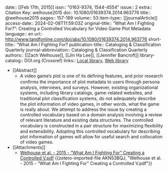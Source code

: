 date:: [[Feb 17th, 2015]]
issn:: "0163-9374, 1544-4554"
issue:: 2
extra:: Citation Key: welhouse2015
doi:: 10.1080/01639374.2014.963776
title:: @welhouse2015
pages:: 157-189
volume:: 53
item-type:: [[journalArticle]]
access-date:: 2024-02-08T11:59:03Z
original-title:: “What Am I Fighting For?”: Creating a Controlled Vocabulary for Video Game Plot Metadata
language:: en
url:: http://www.tandfonline.com/doi/abs/10.1080/01639374.2014.963776
short-title:: “What Am I Fighting For?
publication-title:: Cataloging & Classification Quarterly
journal-abbreviation:: Cataloging & Classification Quarterly
authors:: [[Zach Welhouse]], [[Jin Ha Lee]], [[Jennifer Bancroft]]
library-catalog:: DOI.org (Crossref)
links:: [Local library](zotero://select/groups/2386895/items/MWUVLGZH), [Web library](https://www.zotero.org/groups/2386895/items/MWUVLGZH)

- [[Abstract]]
	- A video game’s plot is one of its deﬁning features, and prior research conﬁrms the importance of plot metadata to users through persona analysis, interviews, and surveys. However, existing organizational systems, including library catalogs, game-related websites, and traditional plot classiﬁcation systems, do not adequately describe the plot information of video games, in other words, what the game is really about. We attempt to address the issue by creating a controlled vocabulary based on a domain analysis involving a review of relevant literature and existing data structures. The controlled vocabulary is constructed in a pair structure for maximizing ﬂexibility and extensibility. Adopting this controlled vocabulary for describing plot information of games will allow for useful search and collocation of video games.
- [[Attachments]]
	- [Welhouse et al. - 2015 - “What Am I Fighting For” Creating a Controlled V.pdf](zotero://select/groups/2386895/items/AKN53BQJ) {{zotero-imported-file AKN53BQJ, "Welhouse et al. - 2015 - “What Am I Fighting For” Creating a Controlled V.pdf"}}